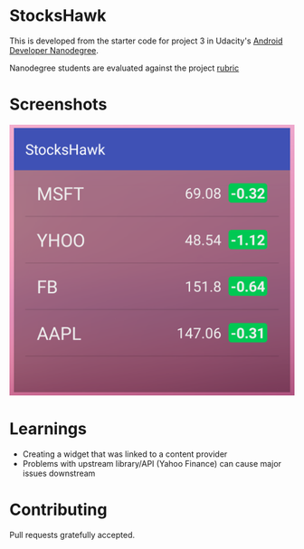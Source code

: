 # StocksHawk

This is developed from the starter code for project 3 in Udacity's [Android Developer Nanodegree](https://www.udacity.com/course/android-developer-nanodegree-by-google--nd801).

Nanodegree students are evaluated against the project [rubric](https://review.udacity.com/#!/rubrics/140/view)

# Screenshots
![Widget](https://github.com/karl-denby/StocksHawk/raw/master/screenshots/widget_preview.png)

# Learnings
* Creating a widget that was linked to a content provider
* Problems with upstream library/API (Yahoo Finance) can cause major issues downstream

# Contributing

Pull requests gratefully accepted.
